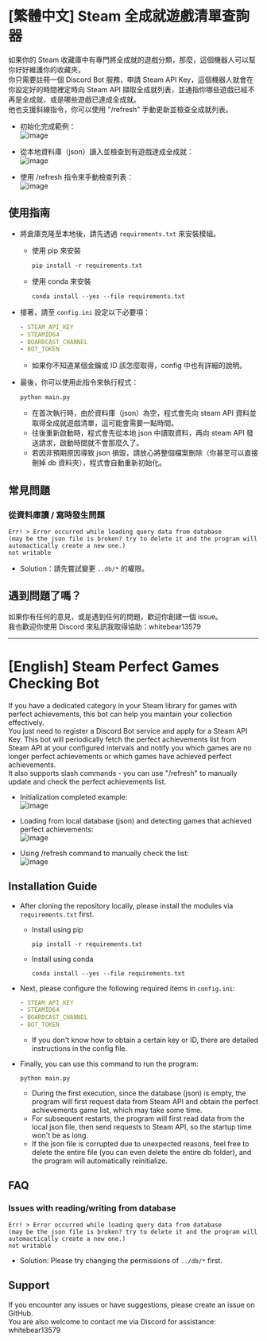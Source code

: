 # [繁體中文] Steam 全成就遊戲清單查詢器
如果你的 Steam 收藏庫中有專門將全成就的遊戲分類，那麼，這個機器人可以幫你好好維護你的收藏夾。   
你只需要註冊一個 Discord Bot 服務，申請 Steam API Key，這個機器人就會在你設定好的時間裡定時向 Steam API 擷取全成就列表，並通指你哪些遊戲已經不再是全成就，或是哪些遊戲已達成全成就。   
他也支援斜線指令，你可以使用 "/refresh" 手動更新並檢查全成就列表。   

- 初始化完成範例：  
![image](https://i.imgur.com/vfYhIwq.png)   

- 從本地資料庫（json）讀入並檢查到有遊戲達成全成就：   
![image](https://i.imgur.com/1ykobMz.png)   

- 使用 /refresh 指令來手動檢查列表：   
![image](https://i.imgur.com/5fQT0z4.png)   

## 使用指南
- 將倉庫克隆至本地後，請先透過 `requirements.txt` 來安裝模組。
    - 使用 pip 來安裝
        ```console
        pip install -r requirements.txt
        ```
    - 使用 conda 來安裝
        ```console
        conda install --yes --file requirements.txt
        ```

- 接著，請至 `config.ini` 設定以下必要項：
    ```yaml
    - STEAM_API_KEY
    - STEAMID64
    - BOARDCAST_CHANNEL
    - BOT_TOKEN
    ```
    - 如果你不知道某個金鑰或 ID 該怎麼取得，config 中也有詳細的說明。

- 最後，你可以使用此指令來執行程式：
    ```console
    python main.py
    ```
    - 在首次執行時，由於資料庫（json）為空，程式會先向 steam API 資料並取得全成就遊戲清單，這可能會需要一點時間。
    - 往後重新啟動時，程式會先從本地 json 中讀取資料，再向 steam API 發送請求，啟動時間就不會那麼久了。
    - 若因非預期原因導致 json 損毀，請放心將整個檔案刪除（你甚至可以直接刪掉 db 資料夾），程式會自動重新初始化。

## 常見問題

### 從資料庫讀 / 寫時發生問題
```console
Err! > Error occurred while loading query data from database
(may be the json file is broken? try to delete it and the program will automactically create a new one.)
not writable
```
- Solution：請先嘗試變更 `..db/*` 的權限。 

## 遇到問題了嗎？
如果你有任何的意見，或是遇到任何的問題，歡迎你創建一個 issue。   
我也歡迎你使用 Discord 來私訊我取得協助：whitebear13579   

---

# [English] Steam Perfect Games Checking Bot

If you have a dedicated category in your Steam library for games with perfect achievements, this bot can help you maintain your collection effectively.   
You just need to register a Discord Bot service and apply for a Steam API Key. This bot will periodically fetch the perfect achievements list from Steam API at your configured intervals and notify you which games are no longer perfect achievements or which games have achieved perfect achievements.   
It also supports slash commands - you can use "/refresh" to manually update and check the perfect achievements list.   

- Initialization completed example:   
![image](https://i.imgur.com/vfYhIwq.png)   

- Loading from local database (json) and detecting games that achieved perfect achievements:   
![image](https://i.imgur.com/1ykobMz.png)   

- Using /refresh command to manually check the list:   
![image](https://i.imgur.com/5fQT0z4.png)   

## Installation Guide
- After cloning the repository locally, please install the modules via `requirements.txt` first.
    - Install using pip
        ```console
        pip install -r requirements.txt
        ```
    - Install using conda
        ```console
        conda install --yes --file requirements.txt
        ```

- Next, please configure the following required items in `config.ini`:
    ```yaml
    - STEAM_API_KEY
    - STEAMID64
    - BOARDCAST_CHANNEL
    - BOT_TOKEN
    ```
    - If you don't know how to obtain a certain key or ID, there are detailed instructions in the config file.

- Finally, you can use this command to run the program:
    ```console
    python main.py
    ```
    - During the first execution, since the database (json) is empty, the program will first request data from Steam API and obtain the perfect achievements game list, which may take some time.
    - For subsequent restarts, the program will first read data from the local json file, then send requests to Steam API, so the startup time won't be as long.
    - If the json file is corrupted due to unexpected reasons, feel free to delete the entire file (you can even delete the entire db folder), and the program will automatically reinitialize.

## FAQ
### Issues with reading/writing from database
```console
Err! > Error occurred while loading query data from database
(may be the json file is broken? try to delete it and the program will automactically create a new one.)
not writable
```
- Solution: Please try changing the permissions of `../db/*` first.

## Support
If you encounter any issues or have suggestions, please create an issue on GitHub.   
You are also welcome to contact me via Discord for assistance: whitebear13579   